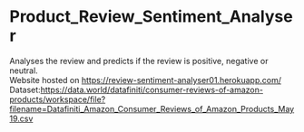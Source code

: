 # Product_Review_Sentiment_Analyser
Analyses the review and predicts if the review is positive, negative or neutral.               
Website hosted on https://review-sentiment-analyser01.herokuapp.com/       
Dataset:https://data.world/datafiniti/consumer-reviews-of-amazon-products/workspace/file?filename=Datafiniti_Amazon_Consumer_Reviews_of_Amazon_Products_May19.csv
